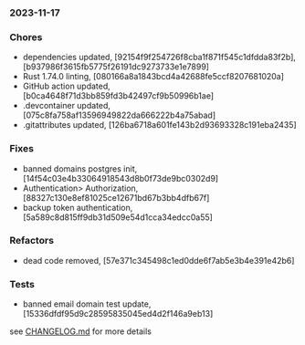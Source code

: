 ### 2023-11-17

### Chores
+ dependencies updated, [92154f9f254726f8cba1f871f545c1dfdda83f2b], [b937986f3615fb5775f26191dc9273733e1e7899]
+ Rust 1.74.0 linting, [080166a8a1843bcd4a42688fe5ccf8207681020a]
+ GitHub action updated, [b0ca4648f71d3bb859fd3b42497cf9b50996b1ae]
+ .devcontainer updated, [075c8fa758af13596949822da666222b4a75abad]
+ .gitattributes updated, [126ba6718a601fe143b2d93693328c191eba2435]

### Fixes
+ banned domains postgres init, [14f54c03e4b33064918543d8b0f73de9bc0302d9]
+ Authentication> Authorization, [88327c130e8ef81025ce12671bd67b3bb4dfb67f]
+ backup token authentication, [5a589c8d815ff9db31d509e54d1cca34edcc0a55]

### Refactors
+ dead code removed, [57e371c345498c1ed0dde6f7ab5e3b4e391e42b6]

### Tests
+ banned email domain test update, [15336dfdf95d9c28595835045ed4d2f146a9eb13]

see <a href='https://github.com/mrjackwills/mealpedant_api/blob/main/CHANGELOG.md'>CHANGELOG.md</a> for more details
